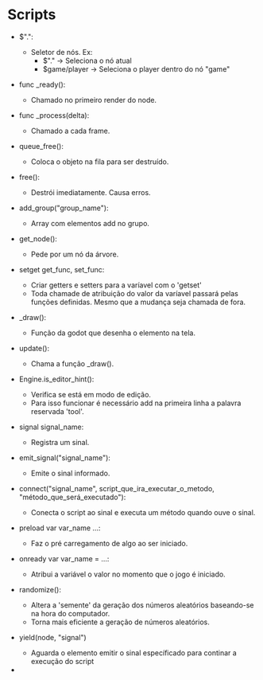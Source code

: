 # Scripts

- $".":
  - Seletor de nós. Ex:
    - $"." -> Seleciona o nó atual
    - $game/player -> Seleciona o player dentro do nó "game"

- func _ready():
  - Chamado no primeiro render do node.

- func _process(delta):
  - Chamado a cada frame.

- queue_free():
  - Coloca o objeto na fila para ser destruído.

- free():
  - Destrói imediatamente. Causa erros.

- add_group("group_name"):
  - Array com elementos add no grupo.

- get_node():
  - Pede por um nó da árvore.

- setget get_func, set_func:
  - Criar getters e setters para a varíavel com o 'getset'
  - Toda chamade de atribuição do valor da varíavel passará pelas funções definidas. Mesmo que a mudança seja chamada de fora.

- _draw():
  - Função da godot que desenha o elemento na tela.

- update():
  - Chama a função _draw().

- Engine.is_editor_hint():
  - Verifica se está em modo de edição.
  - Para isso funcionar é necessário add na primeira linha a palavra reservada 'tool'.

- signal signal_name:
  - Registra um sinal.

- emit_signal("signal_name"):
  - Emite o sinal informado.

- connect("signal_name", script_que_ira_executar_o_metodo, "método_que_será_executado"):
  - Conecta o script ao sinal e executa um método quando ouve o sinal.

- preload var var_name ...:
  - Faz o pré carregamento de algo ao ser iniciado.

- onready var var_name = ...:
  - Atribui a variável o valor no momento que o jogo é iniciado.

- randomize():
  - Altera a 'semente' da geração dos números aleatórios baseando-se na hora do computador.
  - Torna mais eficiente a geração de números aleatórios.

- yield(node, "signal")
  - Aguarda o elemento emitir o sinal específicado para continar a execução do script

- 
